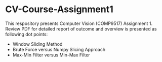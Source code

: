 # CV-Course-Assignment1

This respository presents Computer Vision (COMP9517) Assignment 1. Review PDF for detailed report of outcome and overview is presented as following dot points:
- Window Sliding Method
- Brute Force versus Numpy Slicing Approach
- Max-Min Filter versus Min-Max Filter

